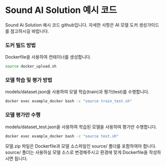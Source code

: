 # Sound AI Solution 예시 코드
Sound Ai Solution 예시 코드 github입니다.
자세한 사항은 AI 모델 도커 생성가이드를 참고하시길 바랍니다.

### 도커 빌드 방법
Dockerfile을 사용하여 컨테이너를 생성합니다.
```bash
source docker_upload.sh
```

### 모델 학습 및 평가 방법
models/dataset.json을 사용하여 모델 학습(train)과 평가(test)를 수행합니다.
```bash
docker exec example_docker bash -c "source train_test.sh"
```

### 모델 평가만 수행
models/dataset_test.json을 사용하여 학습된 모델을 사용하여 평가만 수행합니다.
```bash
docker exec example_docker bash -c "source test.sh"
```

모델.zip 파일은 Dockerfile과 모델 소스파일인 source/ 폴더를 포함하여야 합니다.
source/ 폴더는 사용하실 모델 소스로 변경해주시고 환경에 맞게 Dockerfile을 작성하시면 됩니다.


